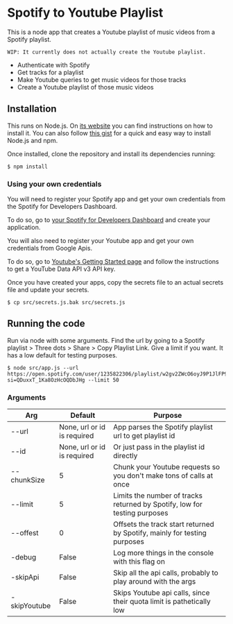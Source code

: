 # Spotify to Youtube Playlist

This is a node app that creates a Youtube playlist of music videos from a Spotify playlist.

`WIP: It currently does not actually create the Youtube playlist.`

* Authenticate with Spotify
* Get tracks for a playlist
* Make Youtube queries to get music videos for those tracks
* Create a Youtube playlist of those music videos

## Installation

This runs on Node.js. On [its website](http://www.nodejs.org/download/) you can find instructions on how to install it. You can also follow [this gist](https://gist.github.com/isaacs/579814) for a quick and easy way to install Node.js and npm.

Once installed, clone the repository and install its dependencies running:

    $ npm install

### Using your own credentials
You will need to register your Spotify app and get your own credentials from the Spotify for Developers Dashboard.

To do so, go to [your Spotify for Developers Dashboard](https://beta.developer.spotify.com/dashboard) and create your application.

You will also need to register your Youtube app and get your own credentials from Google Apis.

To do so, go to [Youtube's Getting Started page](https://developers.google.com/youtube/v3/getting-started) and follow the instructions to get a YouTube Data API v3 API key.

Once you have created your apps, copy the secrets file to an actual secrets file and update your secrets.

    $ cp src/secrets.js.bak src/secrets.js

## Running the code
Run via node with some arguments.
Find the url by going to a Spotify playlist > Three dots > Share > Copy Playlist Link.
Give a limit if you want. It has a low default for testing purposes.

    $ node src/app.js --url https://open.spotify.com/user/1235822306/playlist/w2gv2ZWcO6oyJ9P1JlFP9U?si=QDuxxT_1Ka8OzHcOQDbJHg --limit 50

### Arguments

Arg | Default | Purpose
--- | --- | ---
--url | None, url or id is required | App parses the Spotify playlist url to get playlist id
--id | None, url or id is required | Or just pass in the playlist id directly
--chunkSize | 5 | Chunk your Youtube requests so you don't make tons of calls at once
--limit | 5 | Limits the number of tracks returned by Spotify, low for testing purposes
--offest | 0 | Offsets the track start returned by Spotify, mainly for testing purposes
-debug | False | Log more things in the console with this flag on
-skipApi | False | Skip all the api calls, probably to play around with the args
-skipYoutube | False | Skips Youtube api calls, since their quota limit is pathetically low
